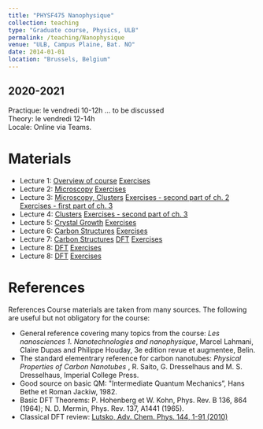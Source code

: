 ```yaml
---
title: "PHYSF475 Nanophysique"
collection: teaching
type: "Graduate course, Physics, ULB"
permalink: /teaching/Nanophysique
venue: "ULB, Campus Plaine, Bat. NO"
date: 2014-01-01
location: "Brussels, Belgium"
---
```


2020-2021
---------
Practique: le vendredi 10-12h ... to be discussed  
Theory: le vendredi 12-14h  
Locale: Online via Teams. 

Materials
======
* Lecture 1: [Overview of course](/files/Nanophysique/lecture1.pdf)		[Exercises](/files/Nanophysique/Exercises1.pdf)
* Lecture 2: [Microscopy](/files/Nanophysique/lecture2.pdf)			[Exercises](/files/Nanophysique/Exercises2.pdf)
* Lecture 3: [Microscopy, Clusters](/files/Nanophysique/lecture3.pdf)			[Exercises - second part of ch. 2](/files/Nanophysique/Exercises2_bis.pdf) [Exercises - first part of ch. 3](/files/Nanophysique/Exercises3.pdf)
* Lecture 4: [Clusters](/files/Nanophysique/lecture4.pdf)			[Exercises - second part of ch. 3](/files/Nanophysique/Exercises3_bis.pdf)
* Lecture 5: [Crystal Growth](/files/Nanophysique/lecture5.pdf)			[Exercises](/files/Nanophysique/Exercises4.pdf)
* Lecture 6: [Carbon Structures](/files/Nanophysique/lecture6.pdf)			[Exercises](/files/Nanophysique/Exercises5.pdf)
* Lecture 7: [Carbon Structures](/files/Nanophysique/lecture7.pdf)	[DFT](/files/Nanophysique/lecture7_2.pdf)			[Exercises](/files/Nanophysique/Exercises7.pdf)
* Lecture 8: [DFT](/files/Nanophysique/lecture8.pdf)	[Exercises](/files/Nanophysique/Exercises8.pdf)
* Lecture 8: [DFT](/files/Nanophysique/lecture9.pdf)	[Exercises](/files/Nanophysique/Exercises9.pdf)




References
=============
References
Course materials are taken from many sources. The following are useful but not obligatory for the course:
* General reference covering many topics from the course: *Les nanosciences 1. Nanotechnologies and nanophysique*, Marcel Lahmani, Claire Dupas and Philippe Houday, 3e edition revue et augmentee, Belin.
* The standard elementrary reference for carbon nanotubes: *Physical Properties of Carbon Nanotubes* , R. Saito, G. Dresselhaus and M. S. Dresselhaus, Imperial College Press.
* Good source on basic QM: "Intermediate Quantum Mechanics”, Hans Bethe et Roman Jackiw, 1982.
* Basic DFT Theorems: P. Hohenberg et W. Kohn, Phys. Rev. B 136, 864 (1964); N. D. Mermin, Phys. Rev. 137, A1441 (1965).
* Classical DFT review: [Lutsko, Adv. Chem. Phys. 144, 1-91 (2010)](http://www.lutsko.com/publication/00076)


